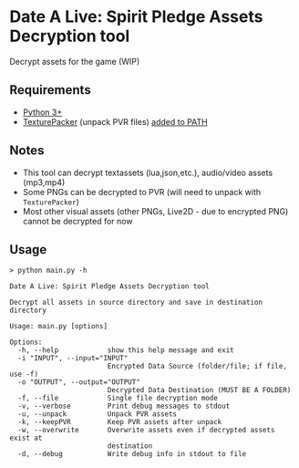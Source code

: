 # Date A Live: Spirit Pledge Assets Decryption tool
Decrypt assets for the game (WIP)
## Requirements
- [Python 3+](https://www.python.org/downloads/)
- [TexturePacker](https://www.codeandweb.com/texturepacker/download) (unpack PVR files) [added to PATH](https://github.com/n0k0m3/DALSP-Assets-Decryption-tool/wiki/Add-TexturePacker-to-PATH)
## Notes
- This tool can decrypt textassets (lua,json,etc.), audio/video assets (mp3,mp4)
- Some PNGs can be decrypted to PVR (will need to unpack with `TexturePacker`)  
- Most other visual assets (other PNGs, Live2D - due to encrypted PNG) cannot be decrypted for now
## Usage
```
> python main.py -h

Date A Live: Spirit Pledge Assets Decryption tool

Decrypt all assets in source directory and save in destination directory

Usage: main.py [options]

Options:
  -h, --help            show this help message and exit
  -i "INPUT", --input="INPUT"
                        Encrypted Data Source (folder/file; if file, use -f)
  -o "OUTPUT", --output="OUTPUT"
                        Decrypted Data Destination (MUST BE A FOLDER)
  -f, --file            Single file decryption mode
  -v, --verbose         Print debug messages to stdout
  -u, --unpack          Unpack PVR assets
  -k, --keepPVR         Keep PVR assets after unpack
  -w, --overwrite       Overwrite assets even if decrypted assets exist at
                        destination
  -d, --debug           Write debug info in stdout to file
  ```